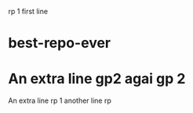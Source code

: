 rp 1 first line
# best-repo-ever
An extra line gp2
agai gp 2
=======
An extra line rp 1
another line rp 
